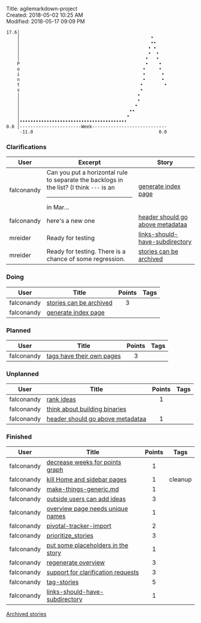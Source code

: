 Title: agilemarkdown-project  
Created: 2018-05-02 10:25 AM  
Modified: 2018-05-17 09:09 PM  

```
17.6│                                                       
    │                                                 •     
    │                                                 ••    
    │                                                • •    
    │                                                •  •   
    │                                               •   •   
    P                                               •    •  
    o                                              •     •  
    i                                              •      • 
    n                                              •      • 
    t                                             •        •
    s                                             •         
    │                                            •          
    │                                            •          
    │                                           •           
    │                                         ••            
    │                                        •              
    │••••••••••••••••••••••••••••••••••••••••               
0.0 │-----------------------Week----------------------------
     -11.0                                               0.0

```
### Clarifications
| User | Excerpt | Story |
|---|---|---|
| falconandy | Can you put a horizontal rule to separate the backlogs in the list? (I think `---` is an <hr> in Mar... | [generate index page](agilemarkdown-project/generate-index-page.md) |
| falconandy | here's a new one | [header should go above metadataa](agilemarkdown-project/header-should-go-above-metadata.md) |
| mreider | Ready for testing | [links-should-have-subdirectory](agilemarkdown-project/links-should-have-subdirectory.md) |
| mreider | Ready for testing. There is a chance of some regression. | [stories can be archived](agilemarkdown-project/stories-can-be-archived.md) |

### Doing
| User | Title | Points | Tags |
|---|---|:---:|---|
| falconandy | [stories can be archived](agilemarkdown-project/stories-can-be-archived.md) | 3 |  |
| falconandy | [generate index page](agilemarkdown-project/generate-index-page.md) |  |  |

### Planned
| User | Title | Points | Tags |
|---|---|:---:|---|
| falconandy | [tags have their own pages](agilemarkdown-project/tags-have-their-own-pages.md) | 3 |  |

### Unplanned
| User | Title | Points | Tags |
|---|---|:---:|---|
| falconandy | [rank ideas](agilemarkdown-project/rank-ideas.md) | 1 |  |
| falconandy | [think about building binaries](agilemarkdown-project/think-about-building-binaries.md) |  |  |
| falconandy | [header should go above metadataa](agilemarkdown-project/header-should-go-above-metadata.md) | 1 |  |

### Finished
| User | Title | Points | Tags |
|---|---|:---:|---|
| falconandy | [decrease weeks for points graph](agilemarkdown-project/decrease-weeks-for-points-graph.md) | 1 |  |
| falconandy | [kill Home and sidebar pages](agilemarkdown-project/kill-Home-and-sidebar-pages.md) | 1 | cleanup |
| falconandy | [make-things-generic.md](agilemarkdown-project/make-things-generic.md.md) | 1 |  |
| falconandy | [outside users can add ideas](agilemarkdown-project/outside-users-can-add-ideas.md) | 3 |  |
| falconandy | [overview page needs unique names](agilemarkdown-project/overview-page-needs-unique-names.md) | 1 |  |
| falconandy | [pivotal-tracker-import](agilemarkdown-project/pivotal-tracker-import.md) | 2 |  |
| falconandy | [prioritize_stories](agilemarkdown-project/prioritize-stories.md) | 3 |  |
| falconandy | [put some placeholders in the story](agilemarkdown-project/put-some-placeholders-in-the-story.md) | 1 |  |
| falconandy | [regenerate overview](agilemarkdown-project/regenerate-overview.md) | 3 |  |
| falconandy | [support for clarification requests](agilemarkdown-project/send-comments-to-users.md) | 3 |  |
| falconandy | [tag-stories](agilemarkdown-project/tag-stories.md) | 5 |  |
| falconandy | [links-should-have-subdirectory](agilemarkdown-project/links-should-have-subdirectory.md) | 1 |  |

[Archived stories](agilemarkdown-project/archive.md)